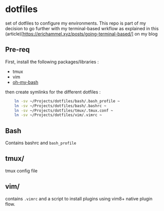 # dotfiles

set of dotfiles to configure my environments. This repo is part of my decision to go further with my terminal-based wrkflow as explained in this (article)[https://erichammel.xyz/posts/going-terminal-based/] on my blog

## Pre-req
First, install the following packages/libraries : 
  -  tmux
  -  vim
  -  [oh-my-bash](https://github.com/ohmybash/oh-my-bash)

then create symlinks for the different dotfiles :
```bash
    ln -sv ~/Projects/dotfiles/bash/.bash_profile ~
    ln -sv ~/Projects/dotfiles/bash/.bashrc ~
    ln -sv ~/Projects/dotfiles/tmux/.tmux.conf ~
    ln -sv ~/Projects/dotfiles/vim/.vimrc ~
```

## Bash
Contains bashrc and `bash_profile`

## tmux/
tmux config file

## vim/
contains `.vimrc` and a script to install plugins using vim8+ native plugin flow.

